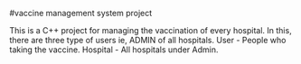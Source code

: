 #vaccine management system project

This is a C++ project for managing the vaccination of every hospital.
In this, there are three type of users ie,
ADMIN of all hospitals.
User - People who taking the vaccine.
Hospital - All hospitals under Admin.
